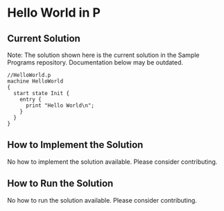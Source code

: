 # Hello World in P

## Current Solution

Note: The solution shown here is the current solution in the Sample Programs repository. Documentation below may be outdated.

```P
//HelloWorld.p
machine HelloWorld
{
  start state Init {  
    entry { 	
      print "Hello World\n"; 
    } 
  }
}

```

## How to Implement the Solution

No how to implement the solution available. Please consider contributing.

## How to Run the Solution

No how to run the solution available. Please consider contributing.